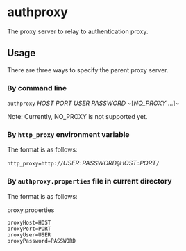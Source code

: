 # authproxy

The proxy server to relay to authentication proxy.

## Usage

There are three ways to specify the parent proxy server.

### By command line

`authproxy` _HOST_ _PORT_ _USER_ _PASSWORD_ ~[_NO_PROXY_ ...]~

Note: Currently, NO_PROXY is not supported yet.

### By `http_proxy` environment variable

The format is as follows:

`http_proxy=http://`_USER_`:`_PASSWORD_`@`_HOST_`:`_PORT_`/`

### By `authproxy.properties` file in current directory

The format is as follows:

proxy.properties
```
proxyHost=HOST
proxyPort=PORT
proxyUser=USER
proxyPassword=PASSWORD
```
